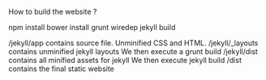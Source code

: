 How to build the website ?

npm install
bower install
grunt wiredep
jekyll build


/jekyll/app contains source file. Unminified CSS and HTML.
/jekyll/\_layouts contains unminified jekyll layouts
We then execute a grunt build
/jekyll/dist contains all minified assets for jekyll
We then execute jekyll build
/dist contains the final static website

